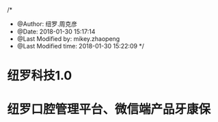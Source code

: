 /*
 * @Author: 纽罗.周克彦 
 * @Date: 2018-01-30 15:17:14 
 * @Last Modified by: mikey.zhaopeng
 * @Last Modified time: 2018-01-30 15:22:09
 */

# 纽罗科技1.0
# 纽罗口腔管理平台、微信端产品牙康保
